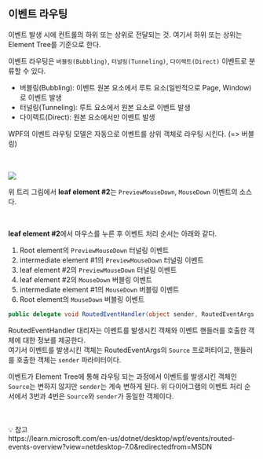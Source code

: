 ## 이벤트 라우팅
이벤트 발생 시에 컨트롤의 하위 또는 상위로 전달되는 것. 여기서 하위 또는 상위는 Element Tree를 기준으로 한다.

이벤트 라우팅은 `버블링(Bubbling)`, `터널링(Tunneling)`, `다이렉트(Direct)` 이벤트로 분류할 수 있다.
<br/>
- 버블링(Bubbling): 이벤트 원본 요소에서 루트 요소(일반적으로 Page, Window)로 이벤트 발생
- 터널링(Tunneling): 루트 요소에서 원본 요소로 이벤트 발생
- 다이렉트(Direct): 원본 요소에서만 이벤트 발생

WPF의 이벤트 라우팅 모델은 자동으로 이벤트를 상위 객체로 라우팅 시킨다. (=> 버블링)

<br/>
<br/>

<img src="https://blog.kakaocdn.net/dn/S5yUl/btsKbjISQRN/fK2rjDTfpBQOS6DzkFguX1/img.png"/>

위 트리 그림에서 **leaf element #2**는 `PreviewMouseDown`, `MouseDown` 이벤트의 소스다.

<br/>

**leaf element #2**에서 마우스를 누른 후 이벤트 처리 순서는 아래와 같다.

1. Root element의 `PreviewMouseDown` 터널링 이벤트
2. intermediate element #1의 `PreviewMouseDown` 터널링 이벤트
3. leaf element #2의 `PreviewMouseDown` 터널링 이벤트
4. leaf element #2의 `MouseDown` 버블링 이벤트
5. intermediate element #1의 `MouseDown` 버블링 이벤트
6. Root element의 `MouseDown` 버블링 이벤트

```csharp
public delegate void RoutedEventHandler(object sender, RoutedEventArgs e);
```

RoutedEventHandler 대리자는 이벤트를 발생시킨 객체와 이벤트 핸들러를 호출한 객체에 대한 정보를 제공한다.
<br/>
여기서 이벤트를 발생시킨 객체는 RoutedEventArgs의 `Source` 프로퍼티이고, 핸들러를 호출한 객체는 `sender` 파라미터이다.
<br/>

이벤트가 Element Tree에 통해 라우팅 되는 과정에서 이벤트를 발생시킨 객체인 `Source`는 변하지 않지만 `sender`는 계속 변하게 된다. 
위 다이어그램의 이벤트 처리 순서에서 3번과 4번은 `Source`와 `sender`가 동일한 객체이다.

 
<br/>
<br/>
💡 참고
<br/>
https://learn.microsoft.com/en-us/dotnet/desktop/wpf/events/routed-events-overview?view=netdesktop-7.0&redirectedfrom=MSDN 

